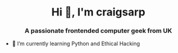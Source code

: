 <h1 align="center">Hi 👋, I'm craigsarp</h1>
<h3 align="center">A passionate frontended computer geek from UK</h3>

- 🌱 I’m currently learning Python and Ethical Hacking


